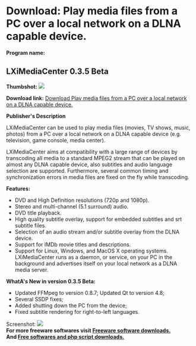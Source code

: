 # Download: Play media files from a PC over a local network on a DLNA capable device.

**Program name:**

## LXiMediaCenter 0.3.5 Beta

  
**Thumbshot:** ![](http://www.freewarefiles.com/screenshot/lximediacntr_md.jpg)   
  
**Download link:** [Download Play media files from a PC over a local network on a DLNA capable device.](http://freesoftwares.boysofts.com/LXiMediaCenter_program_68734.html)  
  


**Publisher's Description**  
  


LXiMediaCenter can be used to play media files (movies, TV shows, music, photos) from a PC over a local network on a DLNA capable device (e.g. television, game console, media center). 

LXiMediaCenter aims at compatibility with a large range of devices by transcoding all media to a standard MPEG2 stream that can be played on almost any DLNA capable device, also subtitles and audio language selection are supported. Furthermore, several common timing and synchronization errors in media files are fixed on the fly while transcoding.

**Features:**

  * DVD and High Definition resolutions (720p and 1080p). 
  * Stereo and multi-channel (5.1 surround) audio. 
  * DVD title playback. 
  * High quality subtitle overlay, support for embedded subtitles and srt subtitle files. 
  * Selection of an audio stream and/or subtitle overlay from the DLNA device. 
  * Support for IMDb movie titles and descriptions. 
  * Support for Linux, Windows, and MacOS X operating systems. 
LXiMediaCenter runs as a daemon, or service, on your PC in the background and advertises itself on your local network as a DLNA media server. 

**WhatA's New in version 0.3.5 Beta:**

  * Updated FFMpeg to version 0.8.7; Updated Qt to version 4.8; 
  * Several SSDP fixes; 
  * Added shutting down the PC from the device; 
  * Fixed subtitle rendering for right-to-left languages. 

  
  
Screenshot: ![](http://www.freewarefiles.com/screenshot/lximediacntr.jpg)   
**For more freeware softwares visit [Freeware software downloads.](http://freesoftwares.boysofts.com/)**   
**And [Free softwares and php script downloads.](http://www.boysofts.com/)**
